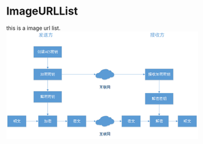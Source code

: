 # ImageURLList
this is a image url list.
![aes](https://github.com/MageLin/ImageURLList/blob/master/aes_process.jpg)
